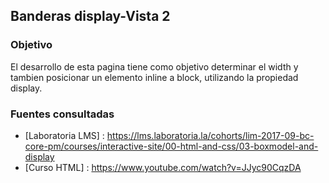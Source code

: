## Banderas display-Vista 2
### Objetivo

El desarrollo de esta pagina tiene como objetivo determinar el width y tambien posicionar un elemento inline a block, utilizando la propiedad display.

### Fuentes consultadas
- [Laboratoria LMS] : https://lms.laboratoria.la/cohorts/lim-2017-09-bc-core-pm/courses/interactive-site/00-html-and-css/03-boxmodel-and-display
- [Curso HTML] : https://www.youtube.com/watch?v=JJyc90CqzDA
